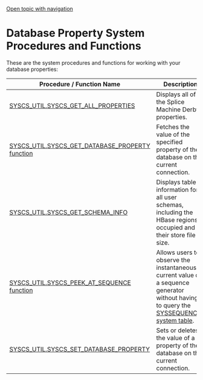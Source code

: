 [Open topic with navigation](../../../index.html#Shared/SQLReference/BuiltInSysProcs/Intro.DatabaseProperties.html)

[]()Database Property System Procedures and Functions
=====================================================

These are the system procedures and functions for working with your database properties:

| Procedure / Function Name                                                       | Description                                                                                                                                                                                               |
|---------------------------------------------------------------------------------|-----------------------------------------------------------------------------------------------------------------------------------------------------------------------------------------------------------|
| [SYSCS\_UTIL.SYSCS\_GET\_ALL\_PROPERTIES](GetAllProperties.html)                | Displays all of the Splice Machine Derby properties.                                                                                                                                                      |
| [SYSCS\_UTIL.SYSCS\_GET\_DATABASE\_PROPERTY function](GetDatabaseProperty.html) | Fetches the value of the specified property of the database on the current connection.                                                                                                                    |
| [SYSCS\_UTIL.SYSCS\_GET\_SCHEMA\_INFO](GetSchemaInfo.html)                      | Displays table information for all user schemas, including the HBase regions occupied and their store file size.                                                                                          |
| [SYSCS\_UTIL.SYSCS\_PEEK\_AT\_SEQUENCE function](PeekAtSequence.html)           | Allows users to observe the instantaneous current value of a sequence generator without having to query the [<span class="CodeFont">SYSSEQUENCES</span> system table](../SystemTables/SysSequences.html). |
| [SYSCS\_UTIL.SYSCS\_SET\_DATABASE\_PROPERTY](SetDatabaseProperty.html)          | Sets or deletes the value of a property of the database on the current connection.                                                                                                                        |

 


